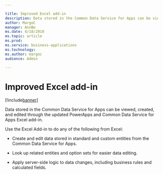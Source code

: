 ```yaml
---

title: Improved Excel add-in
description: Data stored in the Common Data Service for Apps can be viewed, created, and edited through the updated PowerApps and Common Data Service for Apps Excel add-in.
author: MargoC
manager: AnnBe
ms.date: 4/18/2018
ms.topic: article
ms.prod: 
ms.service: business-applications
ms.technology: 
ms.author: margoc
audience: Admin

---
```

#  Improved Excel add-in 




[!include[banner](../../../includes/banner.md)]

Data stored in the Common Data Service for Apps can be viewed, created, and
edited through the updated PowerApps and Common Data Service for Apps Excel
add-in.

Use the Excel Add-in to do any of the following from Excel:

-   Create and edit data stored in standard and custom entities from the Common
    Data Service for Apps.

-   Look up related entities and option sets for easier data editing.

-   Apply server-side logic to data changes, including business rules and
    calculated fields.

